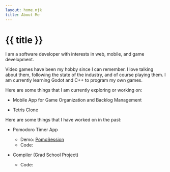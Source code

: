 ```yaml
---
layout: home.njk
title: About Me
---
```

# {{ title }}
I am a software developer with interests in web, mobile, and game development.

Video games have been my hobby since I can remember. I love talking about them, following the state of the industry, and of course playing them. I am currently learning Godot and C++ to program my own games.


Here are some things that I am currently exploring or working on:


- Mobile App for Game Organization and Backlog Management
<!-- describe what you used to build this -->
- Tetris Clone
<!-- describe what you used to build this -->


Here are some things that I have worked on in the past:

- Pomodoro Timer App 
    - Demo: [PomoSession](https://donovanolivarez.github.io/pomosession/)
    - Code: 

- Compiler (Grad School Project)
    - Code:
